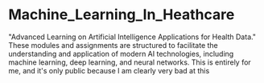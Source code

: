# Machine_Learning_In_Heathcare
 "Advanced Learning on Artificial Intelligence Applications for Health Data." 
These modules and assignments are structured to facilitate the understanding and application of modern AI technologies, including machine learning, deep learning, and neural networks.
This is entirely for me, and it's only public because I am clearly very bad at this
